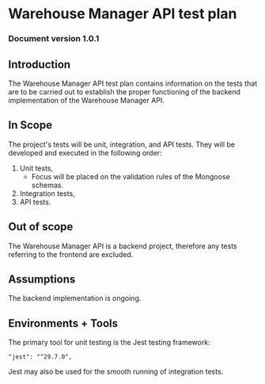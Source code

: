 # Warehouse Manager API test plan

### Document version 1.0.1

## Introduction

The Warehouse Manager API test plan contains information on the tests that are to be carried out to establish the proper functioning of the backend implementation of the Warehouse Manager API.

## In Scope

The project's tests will be unit, integration, and API tests. They will be developed and executed in the following order:

1. Unit tests,
   - Focus will be placed on the validation rules of the Mongoose schemas.
2. Integration tests,
3. API tests.

## Out of scope

The Warehouse Manager API is a backend project, therefore any tests referring to the frontend are excluded.

## Assumptions

The backend implementation is ongoing.

## Environments + Tools

The primary tool for unit testing is the Jest testing framework:

```
"jest": "^29.7.0",
```

Jest may also be used for the smooth running of integration tests.
